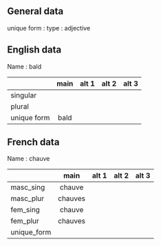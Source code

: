 ## General data

unique form :
type : adjective

## English data

Name : bald

|             | main | alt 1 | alt 2 | alt 3 |
| :---------- | :--: | :---: | :---: | ----- |
| singular    |      |       |       |       |
| plural      |      |       |       |       |
| unique form | bald |       |       |       |

## French data

Name : chauve

|             |  main   | alt 1 | alt 2 | alt 3 |
| :---------- | :-----: | :---: | :---: | :---: |
| masc_sing   | chauve  |       |       |       |
| masc_plur   | chauves |       |       |       |
| fem_sing    | chauve  |       |       |       |
| fem_plur    | chauves |       |       |       |
| unique_form |         |       |       |       |


